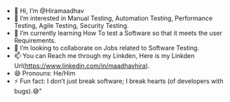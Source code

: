- 👋 Hi, I’m @Hiramaadhav
- 👀 I’m interested in Manual Testing, Automation Testing, Performance Testing, Agile Testing, Security Testing.
- 🌱 I’m currently learning How To test a Software so that it meets the user Requirements.
- 💞️ I’m looking to collaborate on Jobs related to Software Testing.
- 📫 You can Reach me through my Linkden, Here is my Linkden Url(https://www.linkedin.com/in/maadhavhira).
- 😄 Pronouns: He/Him
- ⚡ Fun fact: I don’t just break software; I break hearts (of developers with bugs).😅"

<!---
Hiramaadhav/Hiramaadhav is a ✨ special ✨ repository because its `README.md` (this file) appears on your GitHub profile.
You can click the Preview link to take a look at your changes.
--->

